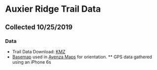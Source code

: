 # Auxier Ridge Trail Data
## Collected 10/25/2019
### Data 
* Trail Data Download: [KMZ](https://alexgis-projects.github.io/rrg/trail-data/rrg-trail-data.kmz)
* [Basemap](https://alexgis-projects.github.io/rrg/trail-data/rrg-avenza-basemap.pdf) used in [Avenza Maps](https://apps.apple.com/app/apple-store/id388424049) for orientation. 
** GPS data gathered using an iPhone 6s 
